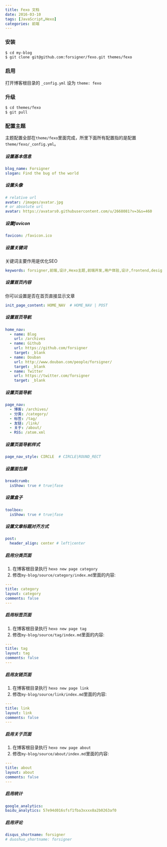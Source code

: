 ```yaml
---
title: Fexo 文档
date: 2016-03-10
tags: [JavaScript,Hexo]
categories: 前端
---
```


### 安装

```bash
$ cd my-blog
$ git clone git@github.com:forsigner/fexo.git themes/fexo
```

### 启用

打开博客根目录的 `_config.yml` 设为 `theme: fexo`

### 升级

```bash
$ cd themes/fexo
$ git pull
```

### 配置主题

主题配置全部在`theme/fexo`里面完成，所里下面所有配置指的是配置`theme/fexo/_config.yml`。

##### 设置基本信息
```yml
blog_name: Forsigner
slogan: Find the bug of the world
```

##### 设置头像

``` yml
# relative url
avatar: /images/avatar.jpg
# or absolute url
avatar: https://avatars0.githubusercontent.com/u/2668081?v=3&s=460
```

##### 设置favicon

``` yml
favicon: /favicon.ico
```

##### 设置关键词

关键词主要作用是优化SEO

```yml
keywords: forsigner,前端,设计,Hexo主题,前端开发,用户体验,设计,frontend,design,nodejs,JavaScript
```

##### 设置首页内容

你可以设置是否在首页直接显示文章

```yml
init_page_content: HOME_NAV  # HOME_NAV | POST
```

##### 设置首页导航

```yml
home_nav:
  - name: Blog
    url: /archives
  - name: Github
    url: https://github.com/forsigner
    target: _blank
  - name: Douban
    url: http://www.douban.com/people/forsigner/
    target: _blank
  - name: Twitter
    url: https://twitter.com/forsigner
    target: _blank

```

##### 设置页面导航

```yml
page_nav:
  - 博客: /archives/
  - 分类: /category/
  - 标签: /tag/
  - 友链: /link/
  - 关于: /about/
  - RSS: /atom.xml
```

##### 设置页面导航样式

```yml
page_nav_style: CIRCLE  # CIRCLE|ROUND_RECT
```

##### 设置面包屑

```yml
breadcrumb:
  isShow: true # true|fase
```

##### 设置盒子

```yml
toolbox:
  isShow: true # true|fase
```

##### 设置文章标题对齐方式

```yml
post:
  header_align: center # left|center
```

##### 启用分类页面

1. 在博客根目录执行 `hexo new page category`
2. 修改`my-blog/source/category/index.md`里面的内容:

```yml
---
title: category
layout: category
comments: false
---
```

##### 启用标签页面

1. 在博客根目录执行 `hexo new page tag`
2. 修改`my-blog/source/tag/index.md`里面的内容:

```yml
---
title: tag
layout: tag
comments: false
---
```

##### 启用友链页面

1. 在博客根目录执行 `hexo new page link`
2. 修改`my-blog/source/link/index.md`里面的内容:

```yml
---
title: link
layout: link
comments: false
---
```

##### 启用关于页面

1. 在博客根目录执行 `hexo new page about`
2. 修改`my-blog/source/about/index.md`里面的内容:

```yml
---
title: about
layout: about
comments: false
---
```

##### 启用统计

```yml
google_analytics:
baidu_analytics: 57e94d016sfsf1fba3xxxx8a2b0263af0
```

##### 启用评论

```yml
disqus_shortname: forsigner
# duoshuo_shortname: forsigner
```
